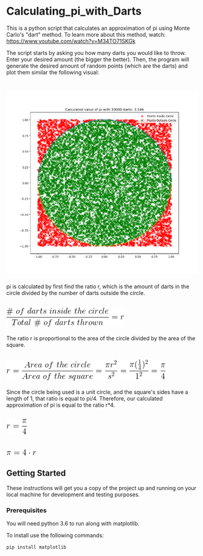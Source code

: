 # Calculating_pi_with_Darts
This is a python script that calculates an approximation of pi using Monte Carlo's "dart" method.
To learn more about this method, watch:
https://www.youtube.com/watch?v=M34TO71SKGk

The script starts by asking you how many darts you would like to throw. Enter your desired amount (the bigger the better). Then, the program will generate the desired amount of random points (which are the darts) and plot them similar the following visual:
# ![Figure_2](Figure_2.png)

pi is calculated by first find the ratio r, which is the amount of darts in the circle divided by the number of darts outside the circle.
## ![Eqn_1](Eq_1.png)
 The ratio r is proportional to the area of the circle divided by the area of the square.
## ![Eqn_2](Eq_2.png)
 Since the circle being used is a unit circle, and the square's sides have a length of 1, that ratio is equal to pi/4. Therefore, our calculated approximation of pi is equal to the ratio r*4.
## ![Eqn_3](Eq_3.png)
## ![Eqn_4](Eq_4.png)



## Getting Started

These instructions will get you a copy of the project up and running on your local machine for development and testing purposes.

### Prerequisites

You will need python 3.6 to run along with matplotlib.

To install use the following commands:

```
pip install matplotlib
```
